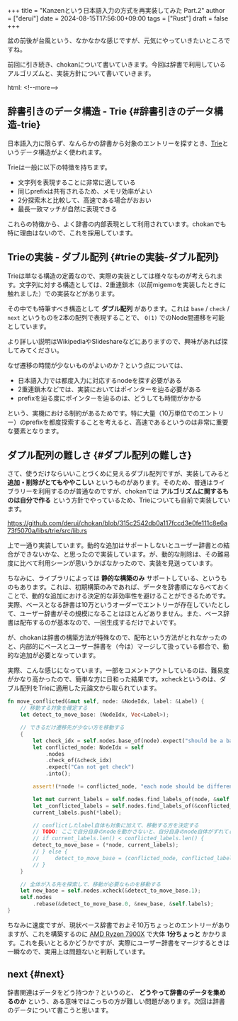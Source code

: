 +++
title = "Kanzenという日本語入力の方式を再実装してみた Part.2"
author = ["derui"]
date = 2024-08-15T17:56:00+09:00
tags = ["Rust"]
draft = false
+++

盆の前後が台風という、なかなかな感じですが、元気にやっていきたいところですね。

前回に引き続き、chokanについて書いていきます。今回は辞書で利用しているアルゴリズムと、実装方針について書いていきます。

html: &lt;!--more--&gt;


## 辞書引きのデータ構造 - Trie {#辞書引きのデータ構造-trie}

日本語入力に限らず、なんらかの辞書から対象のエントリーを探すとき、[Trie](https://ja.wikipedia.org/wiki/%E3%83%88%E3%83%A9%E3%82%A4_(%E3%83%87%E3%83%BC%E3%82%BF%E6%A7%8B%E9%80%A0))というデータ構造がよく使われます。

Trieは一般に以下の特徴を持ちます。

-   文字列を表現することに非常に適している
-   同じprefixは共有されるため、メモリ効率がよい
-   2分探索木と比較して、高速である場合がおおい
-   最長一致マッチが自然に表現できる

これらの特徴から、よく辞書の内部表現として利用されています。chokanでも特に理由はないので、これを採用しています。


## Trieの実装 - ダブル配列 {#trieの実装-ダブル配列}

Trieは単なる構造の定義なので、実際の実装としては様々なものが考えられます。文字列に対する構造としては、2重連鎖木（以前migemoを実装したときに触れました）での実装などがあります。

その中でも特筆すべき構造として **ダブル配列** があります。これは `base` / `check` / `next` というものを2本の配列で表現することで、 `O(1)` でのNode間遷移を可能としています。

より詳しい説明はWikipediaやSlideshareなどにありますので、興味があれば探してみてください。

なぜ遷移の時間が少ないものがよいのか？という点については、

-   日本語入力では都度入力に対応するnodeを探す必要がある
-   2重連鎖木などでは、実装においてはポインターを辿る必要がある
-   prefixを辿る度にポインターを辿るのは、どうしても時間がかかる

という、実機における制約があるためです。特に大量（10万単位でのエントリー）のprefixを都度探索することを考えると、高速であるというのは非常に重要な要素となります。


## ダプル配列の難しさ {#ダプル配列の難しさ}

さて、使うだけならいいことづくめに見えるダブル配列ですが、実装してみると **追加・削除がとてもややこしい** というものがあります。そのため、普通はライブラリーを利用するのが普通なのですが、chokanでは **アルゴリズムに関するものは自分で作る** という方針でやっているため、Trieについても自前で実装しています。

<https://github.com/derui/chokan/blob/315c2542db0a117fccd3e0fe111c8e6a73f5070a/libs/trie/src/lib.rs>

上で一通り実装しています。動的な追加はサポートしないとユーザー辞書との結合ができないかな、と思ったので実装しています。が、動的な削除は、その難易度に比べて利用シーンが思いうかばなかったので、実装を見送っています。

ちなみに、ライブラリによっては **静的な構築のみ** サポートしている、というものもあります。これは、初期構築のみであれば、データを辞書順にならべておくことで、動的な追加における決定的な非効率性を避けることができるためです。実際、ベースとなる辞書は10万というオーダーでエントリーが存在していたとして、ユーザー辞書がその規模になることはほとんどありません。また、ベース辞書は配布するのが基本なので、一回生成するだけでよいです。

が、chokanは辞書の構築方法が特殊なので、配布という方法がとれなかったのと、内部的にベースとユーザー辞書を（今は）マージして扱っている都合で、動的な追加が必要となっています。

実際、こんな感じになっています。一部をコメントアウトしているのは、難易度がかなり高かったので、簡単な方に日和った結果です。xcheckというのは、ダブル配列をTrieに適用した元論文から取られています。

```rust
fn move_conflicted(&mut self, node: &NodeIdx, label: &Label) {
    // 移動する対象を確定する
    let detect_to_move_base: (NodeIdx, Vec<Label>);

    // できるだけ遷移先が少ない方を移動する
    {
        let check_idx = self.nodes.base_of(node).expect("should be a base") + *label;
        let conflicted_node: NodeIdx = self
            .nodes
            .check_of(&check_idx)
            .expect("Can not get check")
            .into();

        assert!(*node != conflicted_node, "each node should be different");

        let mut current_labels = self.nodes.find_labels_of(node, &self.labels);
        let _conflicted_labels = self.nodes.find_labels_of(&conflicted_node, &self.labels);
        current_labels.push(*label);

        // conflictしたlabel自体も対象に加えて、移動する方を決定する
        // TODO: ここで自分自身のnodeを動かさないと、自分自身のnode自体がずれてしまう。
        // if current_labels.len() < conflicted_labels.len() {
        detect_to_move_base = (*node, current_labels);
        // } else {
        //     detect_to_move_base = (conflicted_node, conflicted_labels);
        // }
    }

    // 全体が入る先を探索して、移動が必要なものを移動する
    let new_base = self.nodes.xcheck(&detect_to_move_base.1);
    self.nodes
        .rebase(&detect_to_move_base.0, &new_base, &self.labels);
}
```

ちなみに速度ですが、現状ベース辞書でおよそ10万ちょっとのエントリーがありますが、これを構築するのに [AMD Ryzen 7900X](https://www.amd.com/ja/products/processors/desktops/ryzen/7000-series/amd-ryzen-9-7900x.html) で大体 **1分ちょっと** かかります。これを長いととるかどうかですが、実際にユーザー辞書をマージするときは一瞬なので、実用上は問題ないと判断しています。


## next {#next}

辞書関連はデータをどう持つか？というのと、 **どうやって辞書のデータを集めるのか** という、ある意味ではこっちの方が難しい問題があります。次回は辞書のデータについて書こうと思います。
